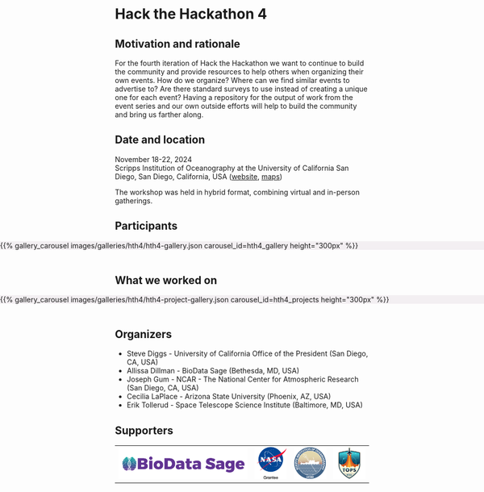 <!--
.. title: Hack the Hackathon vol. 4
.. slug: events/hth4
.. hide_title: false
.. date: 2024-11-21 19:31:58 UTC
.. tags: 
.. category: 
.. link: 
.. description: 
.. type: text
-->

<style>
td, th {
   border: none!important;
}
</style>

# Hack the Hackathon 4

## Motivation and rationale
For the fourth iteration of Hack the Hackathon we want to continue to build the community and provide resources to help others when organizing their own events. How do we organize? Where can we find similar events to advertise to? Are there standard surveys to use instead of creating a unique one for each event? Having a repository for the output of work from the event series and our own outside efforts will help to build the community and bring us farther along.

## Date and location
November 18-22, 2024  
Scripps Institution of Oceanography at the University of California San Diego, San Diego, California, USA ([website](https://scripps.ucsd.edu/), [maps](https://share.google/a9Obv2XPy3BNKK2qs))

The workshop was held in hybrid format, combining virtual and in-person gatherings.

## Participants
<section class="py-5" id="resources" style="background-color: #f3eff2; margin-left: calc(-50vw + 50%); margin-right: calc(-50vw + 50%); width: 100vw; margin-bottom: 3rem;">
{{% gallery_carousel images/galleries/hth4/hth4-gallery.json carousel_id=hth4_gallery height="300px" %}}
</section>

## What we worked on
<section class="py-5" id="resources" style="background-color: #f3eff2; margin-left: calc(-50vw + 50%); margin-right: calc(-50vw + 50%); width: 100vw; margin-bottom: 3rem;">
{{% gallery_carousel images/galleries/hth4/hth4-project-gallery.json carousel_id=hth4_projects height="300px" %}}
</section>

## Organizers
- Steve Diggs - University of California Office of the President (San Diego, CA, USA)
- Allissa Dillman - BioData Sage (Bethesda, MD, USA)
- Joseph Gum - NCAR - The National Center for Atmospheric Research (San Diego, CA, USA)
- Cecilia LaPlace - Arizona State University (Phoenix, AZ, USA)
- Erik Tollerud - Space Telescope Science Institute (Baltimore, MD, USA)

## Supporters

<table>
  <tr>
    <td><a href="https://www.biodatasage.com/" target="_blank" class="logo-link"><img class="logo" src="/images/funders/biodatasage.png" alt="BioData Sage"/></a></td>
    <td><a href="https://www.nasa.gov/" target="_blank" class="logo-link"><img class="logo" src="/images/funders/nasa-grantee.png" alt="NASA Grantee"/></a></td>
    <td><a href="https://scripps.ucsd.edu/" target="_blank" class="logo-link"><img class="logo" src="/images/funders/scripps.png" alt="Scripps"/></a></td>
    <td><a href="https://www.earthdata.nasa.gov/about/competitive-programs/access/terrestrial-observation-prediction-system" target="_blank" class="logo-link"><img class="logo" src="/images/funders/tops.png" alt="TOPS NASA"/></a></td>
  </tr>
</table>
